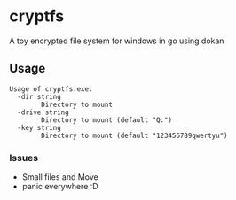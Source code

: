 # cryptfs

A toy encrypted file system for windows in go using dokan
## Usage
```
Usage of cryptfs.exe:
  -dir string
        Directory to mount
  -drive string
        Directory to mount (default "Q:")
  -key string
        Directory to mount (default "123456789qwertyu")
```

### Issues
- Small files and Move
- panic everywhere :D